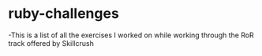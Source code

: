 # ruby-challenges
-This is a list of all the exercises I worked on while working through
the RoR track offered by Skillcrush
